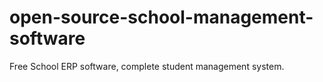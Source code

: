 # open-source-school-management-software
Free School ERP software, complete student management system.
